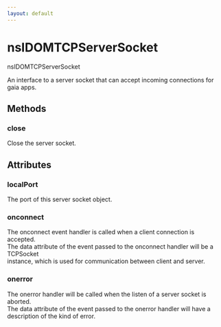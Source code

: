 ```yaml
---
layout: default
---
```


# nsIDOMTCPServerSocket #
  
nsIDOMTCPServerSocket  
  
An interface to a server socket that can accept incoming connections for gaia apps.  
  

## Methods ##

### close ###
  
Close the server socket.  
  

## Attributes ##

### localPort ###
  
The port of this server socket object.  
  

### onconnect ###
  
The onconnect event handler is called when a client connection is accepted.  
The data attribute of the event passed to the onconnect handler will be a TCPSocket  
instance, which is used for communication between client and server.   
  

### onerror ###
  
The onerror handler will be called when the listen of a server socket is aborted.  
The data attribute of the event passed to the onerror handler will have a  
description of the kind of error.  
  
